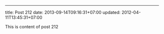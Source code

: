 ---
title: Post 212
date: 2013-09-14T09:16:31+07:00
updated: 2012-04-11T13:45:31+07:00

This is content of post 212